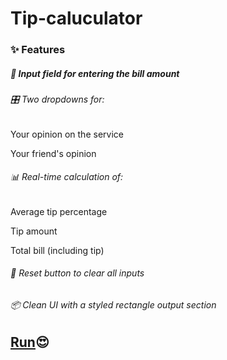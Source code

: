 # Tip-caluculator

### ✨ Features

##### 🔢 Input field for entering the bill amount

###### 🎛️ Two dropdowns for:

Your opinion on the service

Your friend's opinion

###### 📊 Real-time calculation of:

Average tip percentage

Tip amount

Total bill (including tip)

###### 🔁 Reset button to clear all inputs

###### 📦 Clean UI with a styled rectangle output section
## [Run](https://tip-calculator-sigma-sepia.vercel.app/)😍

